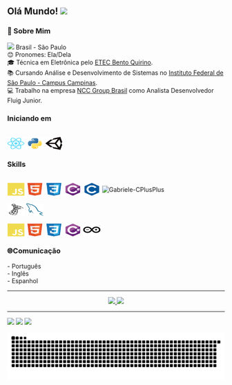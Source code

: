 <h2> Olá Mundo! <img src="https://github.com/souvikguria98/souvikguria98/blob/master/Hi.gif" width="25"></h2>
<h3>🤖 Sobre Mim </h3>

 <img src="https://upload.wikimedia.org/wikipedia/commons/thumb/0/05/Flag_of_Brazil.svg/720px-Flag_of_Brazil.svg.png" width="20"> Brasil - São Paulo
  <br>
  😊 Pronomes: Ela/Dela
  <br>
  🎓 Técnica em Eletrônica pelo <a href="https://etecbentoquirino.com.br/new/" target="_blank">ETEC Bento Quirino</a>.
  <br>
  📚 Cursando Análise e Desenvolvimento de Sistemas no <a href="https://portal.cmp.ifsp.edu.br" target="_blank">Instituto Federal de São Paulo - Campus Campinas</a>.
  <br>
  💻 Trabalho na empresa <a href="http://www.nccgroup.com.br" target="_blank">NCC Group Brasil</a> como Analista Desenvolvedor Fluig Junior.

<h3>Iniciando em</h3>
<div dir="auto"><br>
  <img align="center" alt="Gabriele-React" height="30" width="40" src="https://raw.githubusercontent.com/devicons/devicon/master/icons/react/react-original.svg" style="max-width: 100%;">
  <img align="center" alt="Gabriele-Python" height="30" width="40" src="https://raw.githubusercontent.com/devicons/devicon/master/icons/python/python-original.svg" style="max-width: 100%;">
  <img align="center" alt="Gabriele-Unity" height="30" width="40" src="https://github.com/devicons/devicon/blob/master/icons/unity/unity-original.svg" style="max-width: 100%;">
</div>


<h3>Skills</h3>
<div dir="auto"><br>
  <img align="center" alt="Gabriele-Js" height="30" width="40" src="https://raw.githubusercontent.com/devicons/devicon/master/icons/javascript/javascript-plain.svg" style="max-width: 100%;">
  <img align="center" alt="Gabriele-HTML" height="30" width="40" src="https://raw.githubusercontent.com/devicons/devicon/master/icons/html5/html5-original.svg" style="max-width: 100%;">
  <img align="center" alt="Gabriele-CSS" height="30" width="40" src="https://raw.githubusercontent.com/devicons/devicon/master/icons/css3/css3-original.svg" style="max-width: 100%;">
  <img align="center" alt="Gabriele-Csharp" height="30" width="40" src="https://raw.githubusercontent.com/devicons/devicon/master/icons/csharp/csharp-original.svg" style="max-width: 100%;">
  <img align="center" alt="Gabriele-C" height="30" width="40" src="https://github.com/devicons/devicon/blob/master/icons/c/c-plain.svg" style="max-width: 100%;">
  <img align="center" alt="Gabriele-CPlusPlus" height="30" width="40" src="https://user-images.githubusercontent.com/42747200/46140125-da084900-c26d-11e8-8ea7-c45ae6306309.png" style="max-width: 100%;">
</div>
<div dir="auto"><br>
  <img align="center" alt="Gabriele-SqlServer" height="30" width="40" src="https://github.com/devicons/devicon/blob/master/icons/microsoftsqlserver/microsoftsqlserver-plain.svg" style="max-width: 100%;">
  <img align="center" alt="Gabriele-MySQL" height="30" width="40" src="https://github.com/devicons/devicon/blob/master/icons/mysql/mysql-plain.svg" style="max-width: 100%;">
</div>
<div dir="auto"><br>
  <img align="center" alt="Gabriele-VisualCode" height="30" width="40" src="https://raw.githubusercontent.com/devicons/devicon/master/icons/javascript/javascript-plain.svg" style="max-width: 100%;">
  <img align="center" alt="Gabriele-VisualStudio" height="30" width="40" src="https://raw.githubusercontent.com/devicons/devicon/master/icons/html5/html5-original.svg" style="max-width: 100%;">
  <img align="center" alt="Gabriele-Git" height="30" width="40" src="https://raw.githubusercontent.com/devicons/devicon/master/icons/css3/css3-original.svg" style="max-width: 100%;">
  <img align="center" alt="Gabriele-Eclipse" height="30" width="40" src="https://raw.githubusercontent.com/devicons/devicon/master/icons/csharp/csharp-original.svg" style="max-width: 100%;">
  <img align="center" alt="Gabriele-Arduino" height="30" width="40" src="https://github.com/devicons/devicon/blob/master/icons/arduino/arduino-plain.svg" style="max-width: 100%;">
</div>

<h3>🌐Comunicação</h3>
- Português
<br>
- Inglês
<br>
- Espanhol 


<hr>
<div align="center">
  <a href="https://github.com/gabrieleleonel" target="_blank">
    <img height="150em" src="https://github-readme-stats.vercel.app/api?username=gabrieleleonel&show_icons=true&theme=cobalt&include_all_commits=true&count_private=true"/>
    <img height="150em" src="https://github-readme-stats.vercel.app/api/top-langs/?username=gabrieleleonel&layout=compact&langs_count=7&theme=cobalt"/>
  </a>
</div>
<hr>
<div> 
  <a href="https://instagram.com/gabrieleleonel" target="_blank"><img src="https://img.shields.io/badge/-Instagram-%23E4405F?style=for-the-badge&logo=instagram&logoColor=white" target="_blank"></a>
  <a href = "mailto:gabriele.leonel.ncc@gmail.com"><img src="https://img.shields.io/badge/-Gmail-%23333?style=for-the-badge&logo=gmail&logoColor=white" target="_blank"></a>
  <a href="https://www.linkedin.com/in/gabriele-leonel-5ba966160/" target="_blank"><img src="https://img.shields.io/badge/-LinkedIn-%230077B5?style=for-the-badge&logo=linkedin&logoColor=white" target="_blank"></a>
  
  ![Snake animation](https://github.com/gabrieleleonel/gabrieleleonel/blob/output/github-contribution-grid-snake.svg)
</div>
